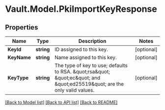 # Vault.Model.PkiImportKeyResponse

## Properties

Name | Type | Description | Notes
------------ | ------------- | ------------- | -------------
**KeyId** | **string** | ID assigned to this key. | [optional] 
**KeyName** | **string** | Name assigned to this key. | [optional] 
**KeyType** | **string** | The type of key to use; defaults to RSA. \&quot;rsa\&quot; \&quot;ec\&quot; and \&quot;ed25519\&quot; are the only valid values. | [optional] 

[[Back to Model list]](../README.md#documentation-for-models) [[Back to API list]](../README.md#documentation-for-api-endpoints) [[Back to README]](../README.md)

